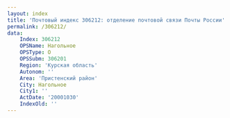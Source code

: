 ```yaml
---
layout: index
title: 'Почтовый индекс 306212: отделение почтовой связи Почты России'
permalink: /306212/
data:
    Index: 306212
    OPSName: Нагольное
    OPSType: О
    OPSSubm: 306201
    Region: 'Курская область'
    Autonom: ''
    Area: 'Пристенский район'
    City: Нагольное
    City1: ''
    ActDate: '20001030'
    IndexOld: ''
---
```

